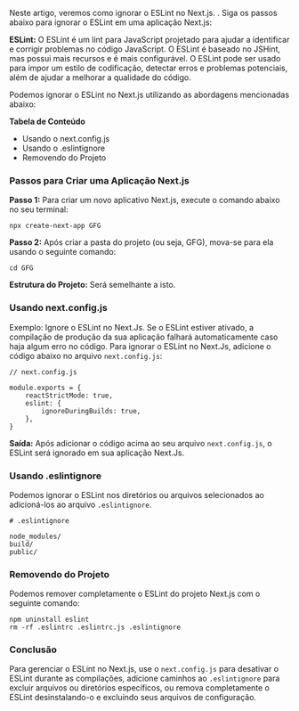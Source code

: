 Neste artigo, veremos como ignorar o ESLint no Next.js. . Siga os passos abaixo para ignorar o ESLint em uma aplicação Next.js:

**ESLint:** O ESLint é um lint para JavaScript projetado para ajudar a identificar e corrigir problemas no código JavaScript. O ESLint é baseado no JSHint, mas possui mais recursos e é mais configurável. O ESLint pode ser usado para impor um estilo de codificação, detectar erros e problemas potenciais, além de ajudar a melhorar a qualidade do código.

Podemos ignorar o ESLint no Next.js utilizando as abordagens mencionadas abaixo:

**Tabela de Conteúdo**

- Usando o next.config.js
- Usando o .eslintignore
- Removendo do Projeto


### **Passos para Criar uma Aplicação Next.js**

**Passo 1:** 
Para criar um novo aplicativo Next.js, execute o comando abaixo no seu terminal:

```
npx create-next-app GFG  
```

**Passo 2:** 
Após criar a pasta do projeto (ou seja, GFG), mova-se para ela usando o seguinte comando:

```
cd GFG  
```

**Estrutura do Projeto:** Será semelhante a isto.

### **Usando next.config.js**

Exemplo: Ignore o ESLint no Next.Js. Se o ESLint estiver ativado, a compilação de produção da sua aplicação falhará automaticamente caso haja algum erro no código. Para ignorar o ESLint no Next.Js, adicione o código abaixo no arquivo `next.config.js`:

```
// next.config.js

module.exports = {
    reactStrictMode: true,
    eslint: {
        ignoreDuringBuilds: true,
    },
}
```

**Saída:** 
Após adicionar o código acima ao seu arquivo `next.config.js`, o ESLint será ignorado em sua aplicação Next.Js.


### **Usando .eslintignore**

Podemos ignorar o ESLint nos diretórios ou arquivos selecionados ao adicioná-los ao arquivo `.eslintignore`.

```
# .eslintignore

node_modules/
build/
public/
```


### **Removendo do Projeto**

Podemos remover completamente o ESLint do projeto Next.js com o seguinte comando:

```
npm uninstall eslint
rm -rf .eslintrc .eslintrc.js .eslintignore
```

### **Conclusão**

Para gerenciar o ESLint no Next.js, use o `next.config.js` para desativar o ESLint durante as compilações, adicione caminhos ao `.eslintignore` para excluir arquivos ou diretórios específicos, ou remova completamente o ESLint desinstalando-o e excluindo seus arquivos de configuração.








